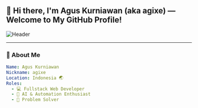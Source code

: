## 👋 Hi there, I'm Agus Kurniawan (aka agixe) — Welcome to My GitHub Profile!

![Header](https://capsule-render.vercel.app/api?type=waving&color=0:00C9FF,100:92FE9D&height=200&section=header&text=Hello,%20I'm%20Agixe!&fontSize=40&fontAlignY=35&desc=Fullstack%20Web%20Developer%20|%20Tech%20Enthusiast%20|%20Problem%20Solver&descAlignY=60)

---

### 🧠 About Me
```yaml
Name: Agus Kurniawan
Nickname: agixe
Location: Indonesia 🌏
Roles:
  - 💻 Fullstack Web Developer
  - 🤖 AI & Automation Enthusiast
  - 🧩 Problem Solver
